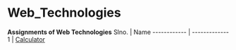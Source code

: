 # Web_Technologies
**Assignments of Web Technologies**
Slno. | Name
------------ | -------------
1 | [Calculator](https://subbireddy143.github.io/Web_Technologies/Calculator/Calculator.html)
